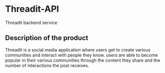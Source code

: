 # Threadit-API

Threadit backend service

## Description of the product

Threadit is a social media application where users get to create various communities and
interact with people they know. users are able to become popular in their various communities
through the content they share and the number of interactions the post receives.
